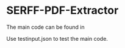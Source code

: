 # SERFF-PDF-Extractor
The main code can be found in <main>
Use testinput.json to test the main code.
